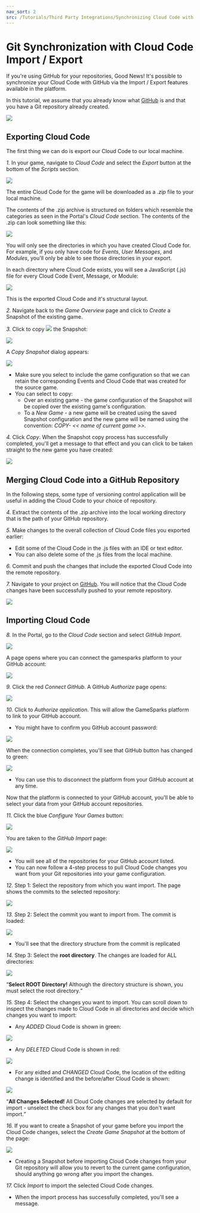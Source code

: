 ```yaml
---
nav_sort: 2
src: /Tutorials/Third Party Integrations/Synchronizing Cloud Code with GitHub.md
---
```


# Git Synchronization with Cloud Code Import / Export

If you're using GitHub for your repositories, Good News! It's possible to synchronize your Cloud Code with GitHub via the Import / Export features available in the platform.

In this tutorial, we assume that you already know what [GitHub](http://www.github.com) is and that you have a Git repository already created.

![](img/GitSynch/14.png)

## Exporting Cloud Code

The first thing we can do is export our Cloud Code to our local machine.

 *1.* In your game, navigate to *Cloud Code* and select the *Export* button at the bottom of the *Scripts* section.

 ![](img/GitSynch/15.png)

 The entire Cloud Code for the game will be downloaded as a *.zip* file to your local machine.

 The contents of the .zip archive is structured on folders which resemble the categories as seen in the Portal's *Cloud Code* section. The contents of the .zip can look something like this:

![](img/GitSynch/20.png)


You will only see the directories in which you have created Cloud Code for. For example, if you only have code for *Events*, *User Messages*, and *Modules*, you'll only be able to see those directories in your export.

In each directory where Cloud Code exists, you will see a JavaScript (.js) file for every Cloud Code Event, Message, or Module:

![](img/GitSynch/21.png)

This is the exported Cloud Code and it's structural layout.

*2.* Navigate back to the *Game Overview* page and click to *Create* a Snapshot of the existing game.

*3.* Click to copy ![](/img/icons/copyicon.png) the Snapshot:

![](img/GitSynch/16.png)

A *Copy Snapshot* dialog appears:

![](img/GitSynch/19.png)

* Make sure you select to include the game configuration so that we can retain the corresponding Events and Cloud Code that was created for the source game.
* You can select to copy:
  * Over an existing game - the game configuration of the Snapshot will be copied over the existing game's configuration.
  * To a *New Game* - a new game will be created using the saved Snapshot configuration and the new game will be named using the convention: *COPY- << name of current game >>*.

*4.* Click *Copy*. When the Snapshot copy process has successfully completed, you'll get a message to that effect and you can click to be taken straight to the new game you have created:

![](img/GitSynch/17.png)

## Merging Cloud Code into a GitHub Repository

In the following steps, some type of versioning control application will be useful in adding the Cloud Code to your choice of repository.

*4.* Extract the contents of the .zip archive into the local working directory that is the path of your GitHub repository.

*5.* Make changes to the overall collection of Cloud Code files you exported earlier:
* Edit some of the Cloud Code in the .js files with an IDE or text editor.
* You can also delete some of the .js files from the local machine.

*6.* Commit and push the changes that include the exported Cloud Code into the remote repository.

*7.* Navigate to your project on [GitHub](http://www.github.com). You will notice that the Cloud Code changes have been successfully pushed to your remote repository.

 ![](img/GitSynch/22.png)

## Importing Cloud Code

*8.* In the Portal, go to the *Cloud Code* section and select *GitHub Import*.

![](img/GitSynch/23.png)

A page opens where you can connect the gamesparks platform to your GitHub account:

![](img/GitSynch/24.png)

*9.* Click the red *Connect GitHub*. A GitHub *Authorize* page opens:

![](img/GitSynch/25.png)

*10.* Click to *Authorize application*. This will allow the GameSparks platform to link to your GitHub account.
* You might have to confirm you GitHub account password:

![](img/GitSynch/26.png)

When the connection completes, you'll see that GitHub button has changed to green:

![](img/GitSynch/27.png)

* You can use this to disconnect the platform from your GitHub account at any time.

Now that the platform is connected to your GitHub account, you'll be able to select your data from your GitHub account repositories.

*11.* Click the blue *Configure Your Games* button:

![](img/GitSynch/28.png)

You are taken to the *GitHub Import* page:

![](img/GitSynch/29.png)

* You will see all of the repositories for your GitHub account listed.
* You can now follow a 4-step process to pull Cloud Code changes you want from your Git repositories into your game configuration.

*12.* Step 1: Select the repository from which you want import. The page shows the commits to the selected repository:

![](img/GitSynch/30.png)

*13.* Step 2: Select the commit you want to import from. The commit is loaded:

![](img/GitSynch/31.png)

* You'll see that the directory structure from the commit is replicated

*14.* Step 3: Select the **root directory**. The changes are loaded for ALL directories:

![](img/GitSynch/32.png)

<q>**Select ROOT Directory!** Although the directory structure is shown, you must select the root directory.</q>

*15.* Step 4: Select the changes you want to import. You can scroll down to inspect the changes made to Cloud Code in all directories and decide which changes you want to import:

* Any *ADDED* Cloud Code is shown in green:

![](img/GitSynch/33.png)

* Any *DELETED* Cloud Code is shown in red:

![](img/GitSynch/34.png)

* For any eidted and *CHANGED* Cloud Code, the location of the editing change is identified and the before/after Cloud Code is shown:

![](img/GitSynch/35.png)

<q>**All Changes Selected!** All Cloud Code changes are selected by default for import - unselect the check box for any changes that you don't want import.</q>

*16.* If you want to create a Snapshot of your game before you import the Cloud Code changes, select the *Create Game Snapshot* at the bottom of the page:

![](img/GitSynch/36.png)

* Creating a Snapshot before importing Cloud Code changes from your Git repository will allow you to revert to the current game configuration, should anything go wrong after you import the changes.

*17.* Click *Import* to import the selected Cloud Code changes.
* When the import process has successfully completed, you'll see a message.
